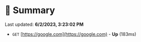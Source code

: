 # 📖 Summary
Last updated: **6/2/2023, 3:23:02 PM**

- `GET` [https://google.com](https://google.com) - **Up** (183ms)
